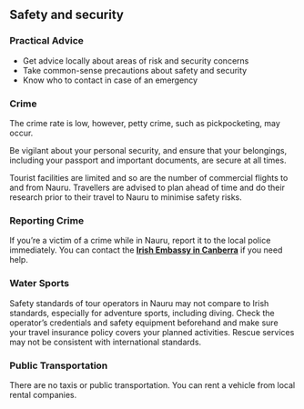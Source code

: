 ## Safety and security

### **Practical Advice**

* Get advice locally about areas of risk and security concerns
* Take common-sense precautions about safety and security
* Know who to contact in case of an emergency

### **Crime**

The crime rate is low, however, petty crime, such as pickpocketing, may occur.

Be vigilant about your personal security, and ensure that your belongings, including your passport and important documents, are secure at all times.

Tourist facilities are limited and so are the number of commercial flights to and from Nauru. Travellers are advised to plan ahead of time and do their research prior to their travel to Nauru to minimise safety risks.

### **Reporting Crime**

If you’re a victim of a crime while in Nauru, report it to the local police immediately. You can contact the [**Irish Embassy in Canberra**](https://www.ireland.ie/en/australia/canberra/) if you need help.

### **Water Sports**

Safety standards of tour operators in Nauru may not compare to Irish standards, especially for adventure sports, including diving. Check the operator’s credentials and safety equipment beforehand and make sure your travel insurance policy covers your planned activities. Rescue services may not be consistent with international standards.

### **Public Transportation**

There are no taxis or public transportation. You can rent a vehicle from local rental companies.